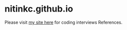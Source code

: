 # nitinkc.github.io

Please visit [my site here](nitinkc.github.io) for coding interviews References.
